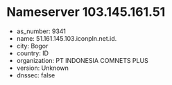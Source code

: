# Nameserver 103.145.161.51

* as_number: 9341
* name: 51.161.145.103.iconpln.net.id.
* city: Bogor
* country: ID
* organization: PT INDONESIA COMNETS PLUS
* version: Unknown
* dnssec: false
